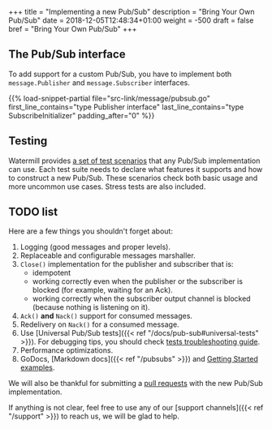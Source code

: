 +++
title = "Implementing a new Pub/Sub"
description = "Bring Your Own Pub/Sub"
date = 2018-12-05T12:48:34+01:00
weight = -500
draft = false
bref = "Bring Your Own Pub/Sub"
+++

## The Pub/Sub interface

To add support for a custom Pub/Sub, you have to implement both `message.Publisher` and `message.Subscriber` interfaces.

{{% load-snippet-partial file="src-link/message/pubsub.go" first_line_contains="type Publisher interface" last_line_contains="type SubscribeInitializer" padding_after="0" %}}

## Testing

Watermill provides [a set of test scenarios](https://github.com/ThreeDotsLabs/watermill/blob/master/pubsub/tests/test_pubsub.go)
that any Pub/Sub implementation can use. Each test suite needs to declare what features it supports and how to construct a new Pub/Sub.
These scenarios check both basic usage and more uncommon use cases. Stress tests are also included.

## TODO list

Here are a few things you shouldn't forget about:

1. Logging (good messages and proper levels).
2. Replaceable and configurable messages marshaller.
3. `Close()` implementation for the publisher and subscriber that is:
    - idempotent
    - working correctly even when the publisher or the subscriber is blocked (for example, waiting for an Ack).
    - working correctly when the subscriber output channel is blocked (because nothing is listening on it).
4. `Ack()` **and** `Nack()` support for consumed messages.
5. Redelivery on `Nack()` for a consumed message.
6. Use [Universal Pub/Sub tests]({{< ref "/docs/pub-sub#universal-tests" >}}). For debugging tips, you should check [tests troubleshooting guide](/docs/troubleshooting/#debugging-pubsub-tests).
7. Performance optimizations.
8. GoDocs, [Markdown docs]({{< ref "/pubsubs" >}}) and [Getting Started examples](/docs/getting-started).

We will also be thankful for submitting a [pull requests](https://github.com/ThreeDotsLabs/watermill/pulls) with the new Pub/Sub implementation.

If anything is not clear, feel free to use any of our [support channels]({{< ref "/support" >}}) to reach us, we will be glad to help.
